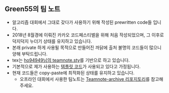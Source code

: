 ## Green55의 팀 노트
* 알고리즘 대회에서 그대로 갖다가 사용하기 위해 작성된 prewritten code들 입니다.
* 2018년 8월경에 이뤄진 카카오 코드페스티벌을 위해 처음 작성되었으며, 그 이후로 덕지덕지 누더기 상태를 유지하고 있습니다.
* 본래 private 하게 사용될 목적으로 만들어진 까닭에 출처 불명의 코드들이 많으니 양해 부탁드립니다.
* tex는 [ho94949님의 teamnote.sty](https://github.com/ho94949/teamnote.sty)를 기반으로 하고 있습니다.
* 기본적으로 제가 사용하는 [템플릿 코드](https://github.com/green5555/Teamnote/blob/master/template.cpp)가 사용되고 있다고 가정됩니다.
* 현재 코드들은 copy-paste에 최적화된 상태를 유지하고 있습니다.
  * 오프라인 대회에서 사용한 팀노트는 [Teamnote-archive 리포지토리](https://github.com/green5555/Teamnote-archive)를 참고해주세요.

